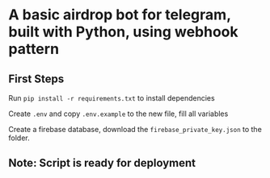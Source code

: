 # A basic airdrop bot for telegram, built with Python, using webhook pattern

## First Steps

Run `pip install -r requirements.txt` to install dependencies

Create `.env` and copy `.env.example` to the new file, fill all variables

Create a firebase database, download the `firebase_private_key.json` to the folder.

## Note: Script is ready for deployment
